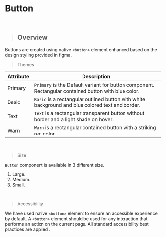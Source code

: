 # Button 
 <br />

> ## Overview

 Buttons are created using native `<button>` element enhanced based on the design styling provided in figma. 
 <br />
 
> Themes
 
 | Attribute | Description|
 | --------- | ---------- |
 | Primary   | `Primary` is the Default variant for button component. Rectangular contained button with blue color. |
 | Basic     | `Basic` is a rectangular outlined button with white background and blue colored text and border. |
 | Text      | `Text` is a rectangular transparent button without border and a light shade on hover. |
 | Warn      | `Warn` is a rectangular contained button with a striking red color |
 <br />
 
 > Size
 
 `Button` component is available in 3 different size.
 
 1. Large.
 2. Medium.
 3. Small.
 <br />
 
 > Accessibility
 
 We have used native `<button>` element to ensure an accessible experience by default. A `<button>` element should be used for any interaction that performs an action on the current page. All standard accessibility best practices are applied .
 <br />
 

